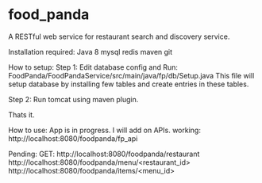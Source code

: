 # food_panda
A RESTful web service for restaurant search and discovery service.

Installation required:
Java 8
mysql
redis
maven
git

How to setup:
Step 1:
Edit database config and Run: FoodPanda/FoodPandaService/src/main/java/fp/db/Setup.java
This file will setup database by installing few tables and create entries in these tables.

Step 2:
Run tomcat using maven plugin.

Thats it.

How to use:
App is in progress. I will add on APIs.
working:
http://localhost:8080/foodpanda/fp_api 

Pending:
GET:
http://localhost:8080/foodpanda/restaurant
http://localhost:8080/foodpanda/menu/<restaurant_id>
http://localhost:8080/foodpanda/items/<menu_id>
